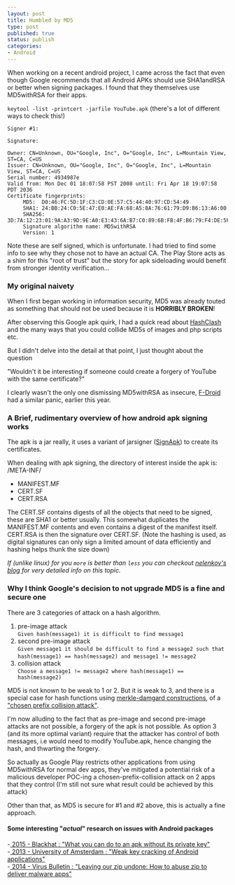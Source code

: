 ```yaml
---
layout: post
title: Humbled by MD5 
type: post
published: true
status: publish
categories:
- Android
---
```


When working on a recent android project, I came across the fact that even though Google recommends that all Android APKs should use SHA1andRSA or better when signing packages. I found that they themselves use MD5withRSA for their apps. 

`keytool -list -printcert -jarfile YouTube.apk` (there's a lot of different ways to check this!)

```
Signer #1:

Signature:

Owner: CN=Unknown, OU="Google, Inc", O="Google, Inc", L=Mountain View, ST=CA, C=US
Issuer: CN=Unknown, OU="Google, Inc", O="Google, Inc", L=Mountain View, ST=CA, C=US
Serial number: 4934987e
Valid from: Mon Dec 01 18:07:58 PST 2008 until: Fri Apr 18 19:07:58 PDT 2036
Certificate fingerprints:
	 MD5:  D0:46:FC:5D:1F:C3:CD:0E:57:C5:44:40:97:CD:54:49
	 SHA1: 24:BB:24:C0:5E:47:E0:AE:FA:68:A5:8A:76:61:79:D9:B6:13:A6:00
	 SHA256: 3D:7A:12:23:01:9A:A3:9D:9E:A0:E3:43:6A:B7:C0:89:6B:FB:4F:B6:79:F4:DE:5F:E7:C2:3F:32:6C:8F:99:4A
	 Signature algorithm name: MD5withRSA
	 Version: 1
```

Note these are self signed, which is unfortunate. I had tried to find some info to see why they chose not to have an actual CA. The Play Store acts as a shim for this "root of trust" but the story for apk sideloading would benefit from stronger identity verification... 

### My original naivety

When I first began working in information security, MD5 was already touted as something that should not be used because it is **HORRIBLY BROKEN**!

After observing this Google apk quirk, I had a quick read about [HashClash](https://marc-stevens.nl/p/hashclash/) and the many ways that you could collide MD5s of images and php scripts etc. 

But I didn't delve into the detail at that point, I just thought about the question 

> 
"Wouldn't it be interesting if someone could create a forgery of YouTube with the same certificate?"

I clearly wasn't the only one dismissing MD5withRSA as insecure, [F-Droid](https://gitlab.com/fdroid/fdroidserver/issues/26) had a similar panic, earlier this year.

### A Brief, rudimentary overview of how android apk signing works

The apk is a jar really, it uses a variant of jarsigner ([SignApk](https://android.googlesource.com/platform/build/+/7e447ed/tools/signapk/SignApk.java)) to create its certificates.

When dealing with apk signing, the directory of interest inside the apk is:     
/META-INF/     
  - MANIFEST.MF     
  - CERT.SF     
  - CERT.RSA     

The CERT.SF contains digests of all the objects that need to be signed, these are SHA1 or better usually. This somewhat duplicates the MANIFEST.MF contents and even contains a digest of the manifest itself. CERT.RSA is then the signature over CERT.SF. (Note the hashing is used, as digital signatures can only sign a limited amount of data efficiently and hashing helps thunk the size down) 

_If (unlike linux) for you `more` is better than `less` you can checkout [nelenkov's blog](https://nelenkov.blogspot.ca/2013/04/android-code-signing.html?view=classic) for very detailed info on this topic._

### Why I think Google's decision to not upgrade MD5 is a fine and secure one

There are 3 categories of attack on a hash algorithm.     
1. pre-image attack     
   `Given hash(message1) it is difficult to find message1`     
2. second pre-image attack     
   `Given message1 it should be difficult to find a message2 such that`    
   `hash(message1) == hash(message2) and message1 != message2`      
3. collision attack     
  `Choose a message1 != message2 where hash(message1) == hash(message2)`    

MD5 is not known to be weak to 1 or 2. But it is weak to 3, and there is a special case for hash functions using [merkle-damgard constructions](https://en.wikipedia.org/wiki/Merkle%E2%80%93Damg%C3%A5rd_construction), of a ["chosen prefix collision attack"](http://www.mathstat.dal.ca/~selinger/md5collision/).

I'm now alluding to the fact that as pre-image and second pre-image attacks are not possible, a forgery of the apk is not possible. As option 3 (and its more optimal variant) require that the attacker has control of both messages, i.e would need to modify YouTube.apk, hence changing the hash, and thwarting the forgery.

So actually as Google Play restricts other applications from using MD5withRSA for normal dev apps, they've mitigated a potential risk of a malicious developer POC-ing a chosen-prefix-collision attack on 2 apps that they control (I'm still not sure what result could be achieved by this attack)

>
Other than that, as MD5 is secure for #1 and #2 above, this is actually a fine approach.

#### Some interesting "_actual_" research on issues with Android packages
-[ 2015 - Blackhat : "What you can do to an apk without its private key"](https://www.blackhat.com/docs/ldn-15/materials/london-15-Xiao-What-Can-You-Do-To-An-APK-Without-Its-Private-Key-wp.pdf)    
-[ 2013 - University of Amsterdam : "Weak key cracking of Android applications"](https://os3.nl/_media/2013-2014/courses/ot/cedric_sharon.pdf)    
-[ 2014 - Virus Bulletin : "Leaving our zip undone: How to abuse zip to deliver malware apps" ](https://www.virusbulletin.com/uploads/pdf/conference/vb2014/VB2014-Panakkal.pdf)    
